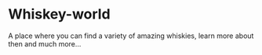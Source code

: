 # Whiskey-world
 A place where you can find a variety of amazing whiskies, learn more about then and much more…
